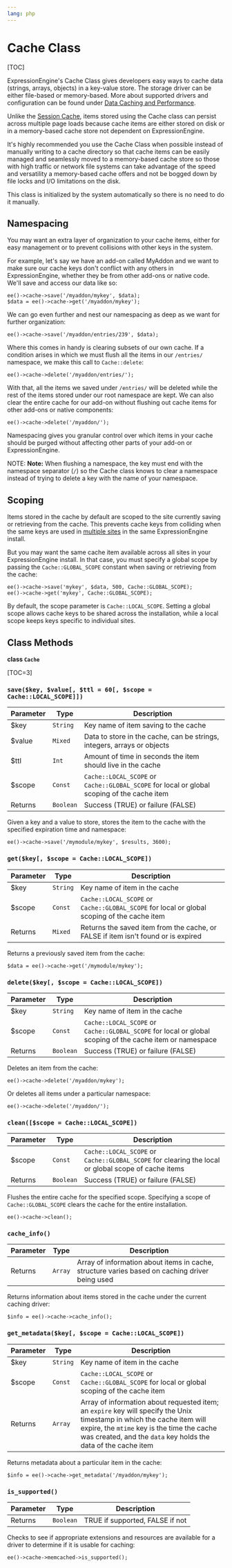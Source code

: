 ```yaml
---
lang: php
---
```


<!--
    This source file is part of the open source project
    ExpressionEngine User Guide (https://github.com/ExpressionEngine/ExpressionEngine-User-Guide)

    @link      https://expressionengine.com/
    @copyright Copyright (c) 2003-2020, Packet Tide, LLC (https://packettide.com)
    @license   https://expressionengine.com/license Licensed under Apache License, Version 2.0
-->

# Cache Class

[TOC]

ExpressionEngine's Cache Class gives developers easy ways to cache data (strings, arrays, objects) in a key-value store. The storage driver can be either file-based or memory-based. More about supported drivers and configuration can be found under [Data Caching and Performance](optimization/caching.md#caching-drivers).

Unlike the [Session Cache](development/legacy/libraries/session.md#cache-access), items stored using the Cache class can persist across multiple page loads because cache items are either stored on disk or in a memory-based cache store not dependent on ExpressionEngine.

It's highly recommended you use the Cache Class when possible instead of manually writing to a cache directory so that cache items can be easily managed and seamlessly moved to a memory-based cache store so those with high traffic or network file systems can take advantage of the speed and versatility a memory-based cache offers and not be bogged down by file locks and I/O limitations on the disk.

This class is initialized by the system automatically so there is no need to do it manually.

## Namespacing

You may want an extra layer of organization to your cache items, either for easy management or to prevent collisions with other keys in the system.

For example, let's say we have an add-on called MyAddon and we want to make sure our cache keys don't conflict with any others in ExpressionEngine, whether they be from other add-ons or native code. We'll save and access our data like so:

    ee()->cache->save('/myaddon/mykey', $data);
    $data = ee()->cache->get('/myaddon/mykey');

We can go even further and nest our namespacing as deep as we want for further organization:

    ee()->cache->save('/myaddon/entries/239', $data);

Where this comes in handy is clearing subsets of our own cache. If a condition arises in which we must flush all the items in our `/entries/` namespace, we make this call to `Cache::delete`:

    ee()->cache->delete('/myaddon/entries/');

With that, all the items we saved under `/entries/` will be deleted while the rest of the items stored under our root namespace are kept. We can also clear the entire cache for our add-on without flushing out cache items for other add-ons or native components:

    ee()->cache->delete('/myaddon/');

Namespacing gives you granular control over which items in your cache should be purged without affecting other parts of your add-on or ExpressionEngine.

NOTE: **Note:** When flushing a namespace, the key must end with the namespace separator (`/`) so the Cache class knows to clear a namespace instead of trying to delete a key with the name of your namespace.

## Scoping

Items stored in the cache by default are scoped to the site currently saving or retrieving from the cache. This prevents cache keys from colliding when the same keys are used in [multiple sites](msm/overview.md) in the same ExpressionEngine install.

But you may want the same cache item available across all sites in your ExpressionEngine install. In that case, you must specify a global scope by passing the `Cache::GLOBAL_SCOPE` constant when saving or retrieving from the cache:

    ee()->cache->save('mykey', $data, 500, Cache::GLOBAL_SCOPE);
    ee()->cache->get('mykey', Cache::GLOBAL_SCOPE);

By default, the scope parameter is `Cache::LOCAL_SCOPE`. Setting a global scope allows cache keys to be shared across the installation, while a local scope keeps keys specific to individual sites.

## Class Methods

**class `Cache`**

[TOC=3]

### `save($key, $value[, $ttl = 60[, $scope = Cache::LOCAL_SCOPE]])`

| Parameter | Type      | Description                                                                                 |
| --------- | --------- | ------------------------------------------------------------------------------------------- |
| \$key     | `String`  | Key name of item saving to the cache                                                        |
| \$value   | `Mixed`   | Data to store in the cache, can be strings, integers, arrays or objects                     |
| \$ttl     | `Int`     | Amount of time in seconds the item should live in the cache                                 |
| \$scope   | `Const`   | `Cache::LOCAL_SCOPE` or `Cache::GLOBAL_SCOPE` for local or global scoping of the cache item |
| Returns   | `Boolean` | Success (TRUE) or failure (FALSE)                                                           |

Given a key and a value to store, stores the item to the cache with the specified expiration time and namespace:

    ee()->cache->save('/mymodule/mykey', $results, 3600);

### `get($key[, $scope = Cache::LOCAL_SCOPE])`

| Parameter | Type     | Description                                                                                 |
| --------- | -------- | ------------------------------------------------------------------------------------------- |
| \$key     | `String` | Key name of item in the cache                                                               |
| \$scope   | `Const`  | `Cache::LOCAL_SCOPE` or `Cache::GLOBAL_SCOPE` for local or global scoping of the cache item |
| Returns   | `Mixed`  | Returns the saved item from the cache, or FALSE if item isn't found or is expired           |

Returns a previously saved item from the cache:

    $data = ee()->cache->get('/mymodule/mykey');

### `delete($key[, $scope = Cache::LOCAL_SCOPE])`

| Parameter | Type      | Description                                                                                              |
| --------- | --------- | -------------------------------------------------------------------------------------------------------- |
| \$key     | `String`  | Key name of item in the cache                                                                            |
| \$scope   | `Const`   | `Cache::LOCAL_SCOPE` or `Cache::GLOBAL_SCOPE` for local or global scoping of the cache item or namespace |
| Returns   | `Boolean` | Success (TRUE) or failure (FALSE)                                                                        |

Deletes an item from the cache:

    ee()->cache->delete('/myaddon/mykey');

Or deletes all items under a particular namespace:

    ee()->cache->delete('/myaddon/');

### `clean([$scope = Cache::LOCAL_SCOPE])`

| Parameter | Type      | Description                                                                                         |
| --------- | --------- | --------------------------------------------------------------------------------------------------- |
| \$scope   | `Const`   | `Cache::LOCAL_SCOPE` or `Cache::GLOBAL_SCOPE` for clearing the local or global scope of cache items |
| Returns   | `Boolean` | Success (TRUE) or failure (FALSE)                                                                   |

Flushes the entire cache for the specified scope. Specifying a scope of `Cache::GLOBAL_SCOPE` clears the cache for the entire installation.

    ee()->cache->clean();

### `cache_info()`

| Parameter | Type    | Description                                                                                    |
| --------- | ------- | ---------------------------------------------------------------------------------------------- |
| Returns   | `Array` | Array of information about items in cache, structure varies based on caching driver being used |

Returns information about items stored in the cache under the current caching driver:

    $info = ee()->cache->cache_info();

### `get_metadata($key[, $scope = Cache::LOCAL_SCOPE])`

| Parameter | Type     | Description                                                                                                                                                                                                                            |
| --------- | -------- | -------------------------------------------------------------------------------------------------------------------------------------------------------------------------------------------------------------------------------------- |
| \$key     | `String` | Key name of item in the cache                                                                                                                                                                                                          |
| \$scope   | `Const`  | `Cache::LOCAL_SCOPE` or `Cache::GLOBAL_SCOPE` for local or global scoping of the cache item                                                                                                                                            |
| Returns   | `Array`  | Array of information about requested item; an `expire` key will specify the Unix timestamp in which the cache item will expire, the `mtime` key is the time the cache was created, and the `data` key holds the data of the cache item |

Returns metadata about a particular item in the cache:

    $info = ee()->cache->get_metadata('/myaddon/mykey');

### `is_supported()`

| Parameter | Type      | Description                     |
| --------- | --------- | ------------------------------- |
| Returns   | `Boolean` | TRUE if supported, FALSE if not |

Checks to see if appropriate extensions and resources are available for a driver to determine if it is usable for caching:

    ee()->cache->memcached->is_supported();
